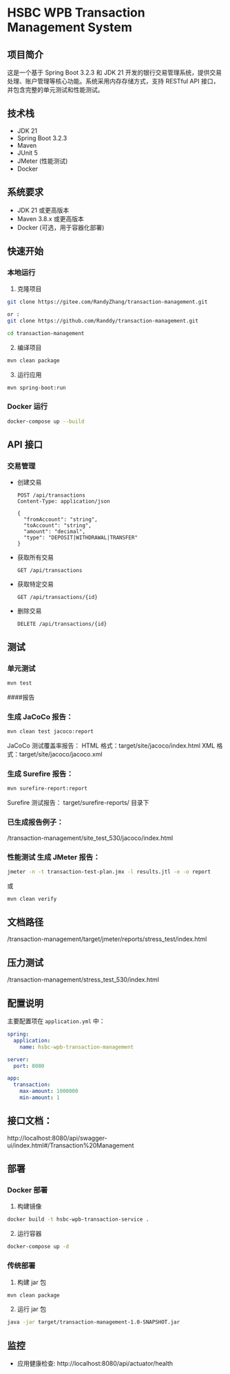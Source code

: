 # HSBC WPB Transaction Management System

## 项目简介
这是一个基于 Spring Boot 3.2.3 和 JDK 21 开发的银行交易管理系统，提供交易处理、账户管理等核心功能。系统采用内存存储方式，支持 RESTful API 接口，并包含完整的单元测试和性能测试。

## 技术栈
- JDK 21
- Spring Boot 3.2.3
- Maven
- JUnit 5
- JMeter (性能测试)
- Docker

## 系统要求
- JDK 21 或更高版本
- Maven 3.8.x 或更高版本
- Docker (可选，用于容器化部署)

## 快速开始

### 本地运行
1. 克隆项目
```bash
git clone https://gitee.com/RandyZhang/transaction-management.git

or :
git clone https://github.com/Randdy/transaction-management.git

cd transaction-management
```

2. 编译项目
```bash
mvn clean package
```

3. 运行应用
```bash
mvn spring-boot:run
```

### Docker 运行
```bash
docker-compose up --build
```

## API 接口

### 交易管理
- 创建交易
  ```
  POST /api/transactions
  Content-Type: application/json
  
  {
    "fromAccount": "string",
    "toAccount": "string",
    "amount": "decimal",
    "type": "DEPOSIT|WITHDRAWAL|TRANSFER"
  }
  ```

- 获取所有交易
  ```
  GET /api/transactions
  ```

- 获取特定交易
  ```
  GET /api/transactions/{id}
  ```

- 删除交易
  ```
  DELETE /api/transactions/{id}
  ```


## 测试

### 单元测试
```bash
mvn test
```
####报告

### 生成 JaCoCo 报告：
```bash
mvn clean test jacoco:report
```
JaCoCo 测试覆盖率报告：
HTML 格式：target/site/jacoco/index.html
XML 格式：target/site/jacoco/jacoco.xml

###  生成 Surefire 报告：
```bash
mvn surefire-report:report
```
Surefire 测试报告：
target/surefire-reports/ 目录下

### 已生成报告例子：
/transaction-management/site_test_530/jacoco/index.html

### 性能测试  生成 JMeter 报告：
```bash
jmeter -n -t transaction-test-plan.jmx -l results.jtl -e -o report
```
或
```bash
mvn clean verify
```
## 文档路径
/transaction-management/target/jmeter/reports/stress_test/index.html
## 压力测试
/transaction-management/stress_test_530/index.html

## 配置说明
主要配置项在 `application.yml` 中：
```yaml
spring:
  application:
    name: hsbc-wpb-transaction-management

server:
  port: 8080

app:
  transaction:
    max-amount: 1000000
    min-amount: 1
```

## 接口文档：
http://localhost:8080/api/swagger-ui/index.html#/Transaction%20Management


## 部署
### Docker 部署
1. 构建镜像
```bash
docker build -t hsbc-wpb-transaction-service .
```

2. 运行容器
```bash
docker-compose up -d
```

### 传统部署
1. 构建 jar 包
```bash
mvn clean package
```

2. 运行 jar 包
```bash
java -jar target/transaction-management-1.0-SNAPSHOT.jar
```

## 监控
- 应用健康检查: http://localhost:8080/api/actuator/health
